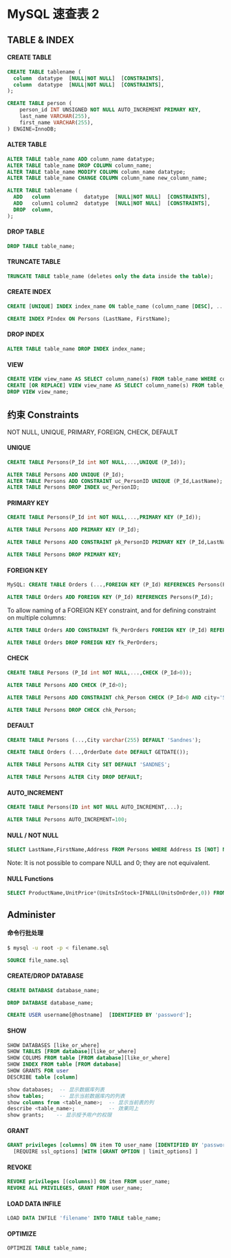 # MySQL 速查表 2


## TABLE & INDEX

#### CREATE TABLE

```sql
CREATE TABLE tablename (
  column  datatype  [NULL|NOT NULL]  [CONSTRAINTS],
  column  datatype  [NULL|NOT NULL]  [CONSTRAINTS],
);
```

```sql
CREATE TABLE person (
    person_id INT UNSIGNED NOT NULL AUTO_INCREMENT PRIMARY KEY,
    last_name VARCHAR(255),
    first_name VARCHAR(255),
) ENGINE=InnoDB;
```

#### ALTER TABLE

```sql
ALTER TABLE table_name ADD column_name datatype;
ALTER TABLE table_name DROP COLUMN column_name;
ALTER TABLE table_name MODIFY COLUMN column_name datatype;
ALTER TABLE table_name CHANGE COLUMN column_name new_column_name;
```
```sql
ALTER TABLE tablename (
  ADD   column           datatype  [NULL|NOT NULL]  [CONSTRAINTS],
  ADD   column1 column2  datatype  [NULL|NOT NULL]  [CONSTRAINTS],
  DROP  column,
);
```

#### DROP TABLE

```sql
DROP TABLE table_name;
```

#### TRUNCATE TABLE

```sql
TRUNCATE TABLE table_name (deletes only the data inside the table);
```

#### CREATE INDEX

```sql
CREATE [UNIQUE] INDEX index_name ON table_name (column_name [DESC], ...);
```

```sql
CREATE INDEX PIndex ON Persons (LastName, FirstName);
```

#### DROP INDEX

```sql
ALTER TABLE table_name DROP INDEX index_name;
```

#### VIEW

```sql
CREATE VIEW view_name AS SELECT column_name(s) FROM table_name WHERE condition;
CREATE [OR REPLACE] VIEW view_name AS SELECT column_name(s) FROM table_name WHERE condition;
DROP VIEW view_name;
```


## 约束 Constraints

NOT NULL, UNIQUE, PRIMARY, FOREIGN, CHECK, DEFAULT

#### UNIQUE

```sql
CREATE TABLE Persons(P_Id int NOT NULL,...,UNIQUE (P_Id));
```

```sql
ALTER TABLE Persons ADD UNIQUE (P_Id);
ALTER TABLE Persons ADD CONSTRAINT uc_PersonID UNIQUE (P_Id,LastName);
ALTER TABLE Persons DROP INDEX uc_PersonID;
```

#### PRIMARY KEY

```sql
CREATE TABLE Persons(P_Id int NOT NULL,...,PRIMARY KEY (P_Id));

ALTER TABLE Persons ADD PRIMARY KEY (P_Id);

ALTER TABLE Persons ADD CONSTRAINT pk_PersonID PRIMARY KEY (P_Id,LastName);

ALTER TABLE Persons DROP PRIMARY KEY;
```

#### FOREIGN KEY

```sql
MySQL: CREATE TABLE Orders (...,FOREIGN KEY (P_Id) REFERENCES Persons(P_Id));

ALTER TABLE Orders ADD FOREIGN KEY (P_Id) REFERENCES Persons(P_Id);
```

To allow naming of a FOREIGN KEY constraint, and for defining constraint on multiple columns:

```sql
ALTER TABLE Orders ADD CONSTRAINT fk_PerOrders FOREIGN KEY (P_Id) REFERENCES Persons(P_Id);

ALTER TABLE Orders DROP FOREIGN KEY fk_PerOrders;
```

#### CHECK

```sql
CREATE TABLE Persons (P_Id int NOT NULL,...,CHECK (P_Id>0));

ALTER TABLE Persons ADD CHECK (P_Id>0);

ALTER TABLE Persons ADD CONSTRAINT chk_Person CHECK (P_Id>0 AND city='Sandnes');

ALTER TABLE Persons DROP CHECK chk_Person;
```

#### DEFAULT

```sql
CREATE TABLE Persons (...,City varchar(255) DEFAULT 'Sandnes');

CREATE TABLE Orders (...,OrderDate date DEFAULT GETDATE());

ALTER TABLE Persons ALTER City SET DEFAULT 'SANDNES';

ALTER TABLE Persons ALTER City DROP DEFAULT;
```

#### AUTO_INCREMENT

```sql
CREATE TABLE Persons(ID int NOT NULL AUTO_INCREMENT,...);
```

```sql
ALTER TABLE Persons AUTO_INCREMENT=100;
```

#### NULL / NOT NULL

```sql
SELECT LastName,FirstName,Address FROM Persons WHERE Address IS [NOT] NULL;
```

Note: It is not possible to compare NULL and 0; they are not equivalent.

#### NULL Functions

```sql
SELECT ProductName,UnitPrice*(UnitsInStock+IFNULL(UnitsOnOrder,0)) FROM product;
```


## Administer

#### 命令行批处理

```bash
$ mysql -u root -p < filename.sql
```

```sql
SOURCE file_name.sql
```

#### CREATE/DROP DATABASE

```sql
CREATE DATABASE database_name;

DROP DATABASE database_name;
```

```sql
CREATE USER username[@hostname]  [IDENTIFIED BY 'password'];
```

#### SHOW

```sql
SHOW DATABASES [like_or_where]
SHOW TABLES [FROM database][like_or_where]
SHOW COLUMS FROM table [FROM database][like_or_where]
SHOW INDEX FROM table [FROM database]
SHOW GRANTS FOR user
DESCRIBE table [column]
```

```sql
show databases;  -- 显示数据库列表
show tables;     -- 显示当前数据库内的列表
show columns from <table_name>;  -- 显示当前表的列
describe <table_name>;           -- 效果同上
show grants;    -- 显示授予用户的权限
```

#### GRANT

```sql
GRANT privileges [columns] ON item TO user_name [IDENTIFIED BY 'password']  
  [REQUIRE ssl_options] [WITH [GRANT OPTION | limit_options] ]
```

#### REVOKE

```sql
REVOKE privileges [(columns)] ON item FROM user_name;
REVOKE ALL PRIVILEGES, GRANT FROM user_name;
```

#### LOAD DATA INFILE

```sql
LOAD DATA INFILE 'filename' INTO TABLE table_name;
```

#### OPTIMIZE

```sql
OPTIMIZE TABLE table_name;
```

